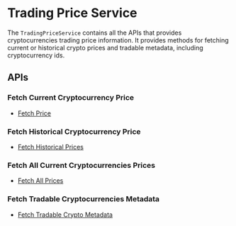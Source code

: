 # Trading Price Service

The `TradingPriceService` contains all the APIs that provides cryptocurrencies trading price information. It provides methods for fetching current or historical crypto prices and tradable metadata, including cryptocurrency ids.

## APIs

### Fetch Current Cryptocurrency Price
- [Fetch Price](TradingPriceService/FetchPrice.md)

### Fetch Historical Cryptocurrency Price
- [Fetch Historical Prices](TradingPriceService/FetchHistoricalPrice.md)

### Fetch All Current Cryptocurrencies Prices
- [Fetch All Prices](TradingPriceService/FetchAllPrices.md)

### Fetch Tradable Cryptocurrencies Metadata
- [Fetch Tradable Crypto Metadata](TradingPriceService/FetchTradableCryptocurrenciesMetadata.md)